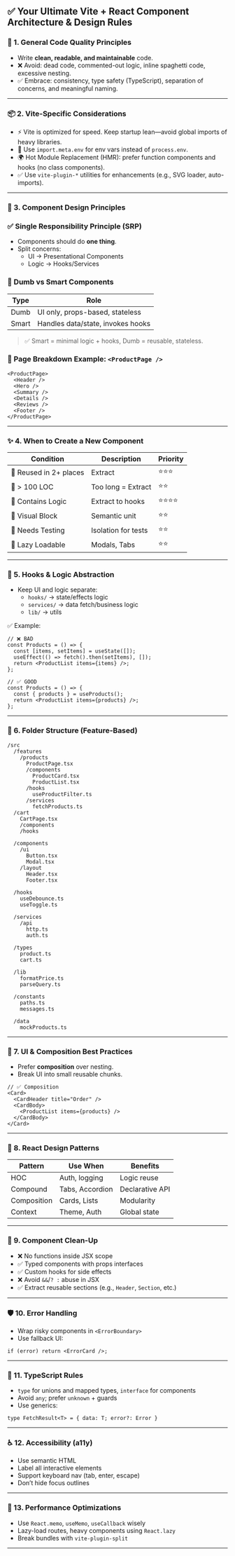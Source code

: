 ## ✅ Your Ultimate Vite + React Component Architecture & Design Rules

### 🔰 1. **General Code Quality Principles**

- Write **clean, readable, and maintainable** code.
- ❌ Avoid: dead code, commented-out logic, inline spaghetti code, excessive nesting.
- ✅ Embrace: consistency, type safety (TypeScript), separation of concerns, and meaningful naming.

---

### 📦 2. **Vite-Specific Considerations**

- ⚡ Vite is optimized for speed. Keep startup lean—avoid global imports of heavy libraries.
- 🧱 Use `import.meta.env` for env vars instead of `process.env`.
- 🌍 Hot Module Replacement (HMR): prefer function components and hooks (no class components).
- ✅ Use `vite-plugin-*` utilities for enhancements (e.g., SVG loader, auto-imports).

---

### 🧠 3. **Component Design Principles**

### ✅ Single Responsibility Principle (SRP)

- Components should do **one thing**.
- Split concerns:
  - UI → Presentational Components
  - Logic → Hooks/Services

### 🧼 Dumb vs Smart Components

| Type | Role |
| --- | --- |
| Dumb | UI only, props-based, stateless |
| Smart | Handles data/state, invokes hooks |

> ✅ Smart = minimal logic + hooks, Dumb = reusable, stateless.
>

### 🧱 Page Breakdown Example: `<ProductPage />`

```tsx
<ProductPage>
  <Header />
  <Hero />
  <Summary />
  <Details />
  <Reviews />
  <Footer />
</ProductPage>

```

---

### ✨ 4. **When to Create a New Component**

| Condition | Description | Priority |
| --- | --- | --- |
| 🔁 Reused in 2+ places | Extract | ⭐⭐⭐ |
| 📏 > 100 LOC | Too long = Extract | ⭐⭐ |
| 🧠 Contains Logic | Extract to hooks | ⭐⭐⭐⭐ |
| 🧩 Visual Block | Semantic unit | ⭐⭐ |
| 🧪 Needs Testing | Isolation for tests | ⭐⭐ |
| 🚀 Lazy Loadable | Modals, Tabs | ⭐⭐ |

---

### 🧠 5. **Hooks & Logic Abstraction**

- Keep UI and logic separate:
  - `hooks/` → state/effects logic
  - `services/` → data fetch/business logic
  - `lib/` → utils

✅ Example:

```tsx
// ❌ BAD
const Products = () => {
  const [items, setItems] = useState([]);
  useEffect(() => fetch().then(setItems), []);
  return <ProductList items={items} />;
};

// ✅ GOOD
const Products = () => {
  const { products } = useProducts();
  return <ProductList items={products} />;
};

```

---

### 📁 6. **Folder Structure (Feature-Based)**

```
/src
  /features
    /products
      ProductPage.tsx
      /components
        ProductCard.tsx
        ProductList.tsx
      /hooks
        useProductFilter.ts
      /services
        fetchProducts.ts
  /cart
    CartPage.tsx
    /components
    /hooks

  /components
    /ui
      Button.tsx
      Modal.tsx
    /layout
      Header.tsx
      Footer.tsx

  /hooks
    useDebounce.ts
    useToggle.ts

  /services
    /api
      http.ts
      auth.ts

  /types
    product.ts
    cart.ts

  /lib
    formatPrice.ts
    parseQuery.ts

  /constants
    paths.ts
    messages.ts

  /data
    mockProducts.ts

```

---

### 🎨 7. **UI & Composition Best Practices**

- Prefer **composition** over nesting.
- Break UI into small reusable chunks.

```tsx
// ✅ Composition
<Card>
  <CardHeader title="Order" />
  <CardBody>
    <ProductList items={products} />
  </CardBody>
</Card>

```

---

### 🧩 8. **React Design Patterns**

| Pattern | Use When | Benefits |
| --- | --- | --- |
| HOC | Auth, logging | Logic reuse |
| Compound | Tabs, Accordion | Declarative API |
| Composition | Cards, Lists | Modularity |
| Context | Theme, Auth | Global state |

---

### 🧹 9. **Component Clean-Up**

- ❌ No functions inside JSX scope
- ✅ Typed components with props interfaces
- ✅ Custom hooks for side effects
- ❌ Avoid `&&`/`? :` abuse in JSX
- ✅ Extract reusable sections (e.g., `Header`, `Section`, etc.)

---

### 🛡️ 10. **Error Handling**

- Wrap risky components in `<ErrorBoundary>`
- Use fallback UI:

```tsx
if (error) return <ErrorCard />;

```

---

### 🧠 11. **TypeScript Rules**

- `type` for unions and mapped types, `interface` for components
- Avoid `any`; prefer `unknown` + guards
- Use generics:

```
type FetchResult<T> = { data: T; error?: Error }

```

---

### ♿️ 12. **Accessibility (a11y)**

- Use semantic HTML
- Label all interactive elements
- Support keyboard nav (tab, enter, escape)
- Don’t hide focus outlines

---

### 🧠 13. **Performance Optimizations**

- Use `React.memo`, `useMemo`, `useCallback` wisely
- Lazy-load routes, heavy components using `React.lazy`
- Break bundles with `vite-plugin-split`

---
